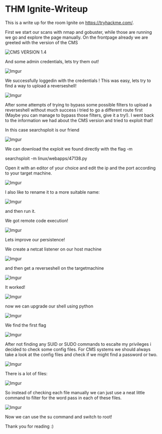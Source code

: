 # THM Ignite-Writeup

This is a write up for the room Ignite on https://tryhackme.com/.

First we start our scans with nmap and gobuster, while those are running we go and explore the page manually.
On the frontpage already we are greeted with the version of the CMS 

![CMS VERSION 1.4](https://i.imgur.com/FovmUTc.png)

And some admin credentials, lets try them out!

![Imgur](https://i.imgur.com/OzfJMPd.png)

We successfully loggedin with the credentials ! 
This was easy, lets try to find a way to upload a reverseshell! 

![Imgur](https://i.imgur.com/oGBUi1z.png)

After some attempts of trying to bypass some possible filters to upload a reverseshell without much success i tried to go a different route first (Maybe you can manage to bypass those filters, give it a try!).
I went back to the information we had about the CMS version and tried to exploit that!

In this case searchsploit is our friend

![Imgur](https://i.imgur.com/qC7nxMG.png)

We can download the exploit we found directly with the flag -m

searchsploit -m linux/webapps/47138.py

Open it with an editor of your choice and edit the ip and the port according to your target machine.

![Imgur](https://i.imgur.com/fTNFAHX.png)

I also like to rename it to a more suitable name:

![Imgur](https://i.imgur.com/DGDwwtG.png)

and then run it.

We got remote code execution! 

![Imgur](https://i.imgur.com/x33XOWc.png)

Lets improve our persistence! 

We create a netcat listener on our host machine

![Imgur](https://i.imgur.com/0c8XT9R.png)

and then get a reverseshell on the targetmachine 

![Imgur](https://i.imgur.com/azU0D0W.png)

It worked!

![Imgur](https://i.imgur.com/RfyyPXy.png)


now we can upgrade our shell using python

![Imgur](https://i.imgur.com/aI4vX5q.png)

We find the first flag

![Imgur](https://i.imgur.com/FqxcePh.png)

After not finding any SUID or SUDO commands to escalte my privileges i decided to check some config files.
For CMS systems we should always take a look at the config files and check if we might find a password or two.

![Imgur](https://i.imgur.com/UIXXYP7.png)

There is a lot of files:

![Imgur](https://i.imgur.com/aYz5OIF.png)

So instead of checking each file manually we can just use a neat little command to filter for the word pass in each of these files.

![Imgur](https://i.imgur.com/OmBXpSZ.png)


Now we can use the su command and switch to root!

Thank you for reading :) 

